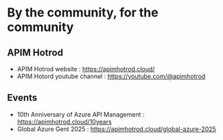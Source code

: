 # By the community, for the community

## APIM Hotrod

* APIM Hotrod website : https://apimhotrod.cloud/
* APIM Hotord youtube channel : https://youtube.com/@apimhotrod


## Events

* 10th Anniversary of Azure API Management : https://apimhotrod.cloud/10years
* Global Azure Gent 2025 : https://apimhotrod.cloud/global-azure-2025


